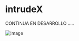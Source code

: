 # intrudeX
CONTINUA EN DESARROLLO .....



![image](https://github.com/ferhs343/intrudeX/assets/114626248/9eadadb8-5fc6-4b82-a5d6-14c4f41ed118)










